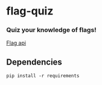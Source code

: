# flag-quiz

### Quiz your knowledge of flags!

[Flag api](https://flagpedia.net/download/api)

## Dependencies

```
pip install -r requirements
```
